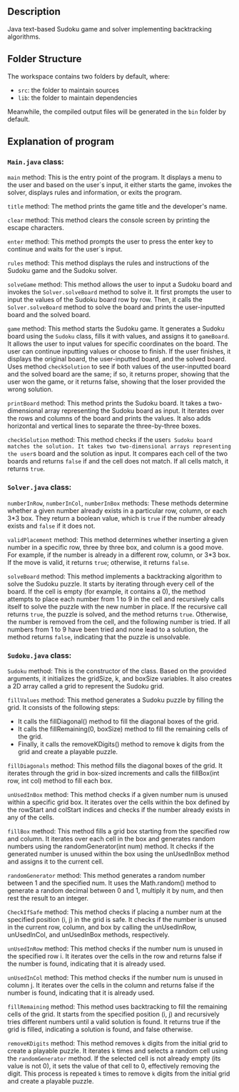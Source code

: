 ## Description

Java text-based Sudoku game and solver implementing backtracking algorithms.

## Folder Structure

The workspace contains two folders by default, where:

- `src`: the folder to maintain sources
- `lib`: the folder to maintain dependencies

Meanwhile, the compiled output files will be generated in the `bin` folder by default.

## Explanation of program


### `Main.java` class:

`main` method: This is the entry point of the program. It displays a menu to the user and based on the user`s input, it either starts the game, invokes the solver, displays rules and information, or exits the program.

`title` method: The method prints the game title and the developer's name.

`clear` method: This method clears the console screen by printing the escape characters.

`enter` method: This method prompts the user to press the enter key to continue and waits for the user`s input.

`rules` method: This method displays the rules and instructions of the Sudoku game and the Sudoku solver.

`solveGame` method: This method allows the user to input a Sudoku board and invokes the `Solver.solveBoard` method to solve it. It first prompts the user to input the values of the Sudoku board row by row. Then, it calls the `Solver.solveBoard` method to solve the board and prints the user-inputted board and the solved board.

`game` method: This method starts the Sudoku game.
It generates a Sudoku board using the `Sudoku` class, fills it with values, and assigns it to `gameBoard`. It allows the user to input values for specific coordinates on the board. The user can continue inputting values or choose to finish. If the user finishes, it displays the original board, the user-inputted board, and the solved board. Uses method `checkSolution` to see if both values of the user-inputted board and the solved board are the same; if so, it returns proper, showing that the user won the game, or it returns false, showing that the loser provided the wrong solution.

`printBoard` method: This method prints the Sudoku board. It takes a two-dimensional array representing the Sudoku board as input. It iterates over the rows and columns of the board and prints the values. It also adds horizontal and vertical lines to separate the three-by-three boxes.

`checkSolution` method: This method checks if the user`s Sudoku board matches the solution. It takes two two-dimensional arrays representing the user`s board and the solution as input. It compares each cell of the two boards and returns `false` if and the cell does not match. If all cells match, it returns `true`.


### `Solver.java` class:

`numberInRow`, `numberInCol`, `numberInBox` methods: These methods determine whether a given number already exists in a particular row, column, or each 3*3 box. They return a boolean value, which is `true` if the number already exists and `false` if it does not.

`validPlacement` method: This method determines whether inserting a given number in a specific row, three by three box, and column is a good move. For example, if the number is already in a different row, column, or 3*3 box. If the move is valid, it returns `true`; otherwise, it returns `false`.

`solveBoard` method: This method implements a backtracking algorithm to solve the Sudoku puzzle. It starts by iterating through every cell of the board. If the cell is empty (for example, it contains a 0), the method attempts to place each number from 1 to 9 in the cell and recursively calls itself to solve the puzzle with the new number in place. If the recursive call returns `true`, the puzzle is solved, and the method returns `true`. Otherwise, the number is removed from the cell, and the following number is tried. If all numbers from 1 to 9 have been tried and none lead to a solution, the method returns `false`, indicating that the puzzle is unsolvable.


### `Sudoku.java` class:

`Sudoku` method: This is the constructor of the class. Based on the provided arguments, it initializes the gridSize, k, and boxSize variables. It also creates a 2D array called a grid to represent the Sudoku grid.

`fillValues` method: This method generates a Sudoku puzzle by filling the grid. It consists of the following steps:
- It calls the fillDiagonal() method to fill the diagonal boxes of the grid.
- It calls the fillRemaining(0, boxSize) method to fill the remaining cells of the grid.
- Finally, it calls the removeKDigits() method to remove k digits from the grid and create a playable puzzle.

`fillDiagonals` method: This method fills the diagonal boxes of the grid. It iterates through the grid in box-sized increments and calls the fillBox(int row, int col) method to fill each box.
 
`unUsedInBox` method: This method checks if a given number num is unused within a specific grid box. It iterates over the cells within the box defined by the rowStart and colStart indices and checks if the number already exists in any of the cells.

`fillBox` method: This method fills a grid box starting from the specified row and column. It iterates over each cell in the box and generates random numbers using the randomGenerator(int num) method. It checks if the generated number is unused within the box using the unUsedInBox method and assigns it to the current cell.

`randomGenerator` method: This method generates a random number between 1 and the specified num. It uses the Math.random() method to generate a random decimal between 0 and 1, multiply it by num, and then rest the result to an integer.

`CheckIfSafe` method: This method checks if placing a number num at the specified position (i, j) in the grid is safe. It checks if the number is unused in the current row, column, and box by calling the unUsedInRow, unUsedInCol, and unUsedInBox methods, respectively.

`unUsedInRow` method: This method checks if the number num is unused in the specified row i. It iterates over the cells in the row and returns false if the number is found, indicating that it is already used.

`unUsedInCol` method: This method checks if the number num is unused in column j. It iterates over the cells in the column and returns false if the number is found, indicating that it is already used.

`fillRemaining` method: This method uses backtracking to fill the remaining cells of the grid. It starts from the specified position (i, j) and recursively tries different numbers until a valid solution is found. It returns true if the grid is filled, indicating a solution is found, and false otherwise.

`removeKDigits` method: This method removes `k` digits from the initial grid to create a playable puzzle. It iterates `k` times and selects a random cell using the `randomGenerator` method. If the selected cell is not already empty (its value is not 0), it sets the value of that cell to 0, effectively removing the digit. This process is repeated `k` times to remove `k` digits from the initial grid and create a playable puzzle.
